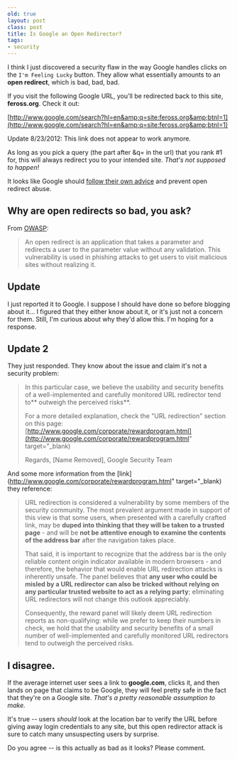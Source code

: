 ```yaml
---
old: true
layout: post
class: post
title: Is Google an Open Redirector?
tags:
- security
---
```


I think I just discovered a security flaw in the way Google handles clicks on the `I'm Feeling Lucky` button. They allow what essentially amounts to an **open redirect**, which is bad, bad, bad.

If you visit the following Google URL, you'll be redirected back to this site, **feross.org**. Check it out:

[http://www.google.com/search?hl=en&amp;q=site:feross.org&amp;btnI=1](http://www.google.com/search?hl=en&amp;q=site:feross.org&amp;btnI=1)

Update 8/23/2012: This link does not appear to work anymore.

As long as you pick a query (the part after &q= in the url) that you rank #1 for, this will always redirect you to your intended site. *That's not supposed to happen!*

It looks like Google should [follow their own advice](http://googlewebmastercentral.blogspot.com/2009/01/open-redirect-urls-is-your-site-being.html) and prevent open redirect abuse.

## Why are open redirects so bad, you ask?

From [OWASP](http://www.owasp.org/index.php/Open_redirect):

> An open redirect is an application that takes a parameter and redirects a user to the parameter value without any validation. This vulnerability is used in phishing attacks to get users to visit malicious sites without realizing it.

## Update

I just reported it to Google. I suppose I should have done so before blogging about it... I figured that they either know about it, or it's just not a concern for them. Still, I'm curious about why they'd allow this. I'm hoping for a response.

## Update 2

They just responded. They know about the issue and claim it's not a security problem:

> In this particular case, we believe the usability and security benefits of a well-implemented and carefully monitored URL redirector tend to** outweigh the perceived risks**.
>
> For a more detailed explanation, check the "URL redirection" section on this page: [http://www.google.com/corporate/rewardprogram.html](http://www.google.com/corporate/rewardprogram.html" target="_blank)
>
> Regards,
> [Name Removed], Google Security Team

And some more information from the [link](http://www.google.com/corporate/rewardprogram.html" target="_blank) they reference:

> URL redirection is considered a vulnerability by some members of the security community. The most prevalent argument made in support of this view is that some users, when presented with a carefully crafted link, may be **duped into thinking that they will be taken to a trusted page** - and will be **not be attentive enough to examine the contents of the address bar** after the navigation takes place.
>
> That said, it is important to recognize that the address bar is the only reliable content origin indicator available in modern browsers - and therefore, the behavior that would enable URL redirection attacks is inherently unsafe. The panel believes that **any user who could be misled by a URL redirector can also be tricked without relying on any particular trusted website to act as a relying party**; eliminating URL redirectors will not change this outlook appreciably.
>
> Consequently, the reward panel will likely deem URL redirection reports as non-qualifying: while we prefer to keep their numbers in check, we hold that the usability and security benefits of a small number of well-implemented and carefully monitored URL redirectors tend to outweigh the perceived risks.

## I disagree.

**</strong> If the average internet user sees a link to <strong>google.com**, clicks it, and then lands on page that claims to be Google, they will feel pretty safe in the fact that they're on a Google site. *That's a pretty reasonable assumption to make.*

It's true -- users *should* look at the location bar to verify the URL before giving away login credentials to any site, but this open redirector attack is sure to catch many unsuspecting users by surprise.

Do you agree -- is this actually as bad as it looks? Please comment.
